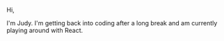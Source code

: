 Hi,

I'm Judy. I'm getting back into coding after a long break and am currently playing around with React. 
